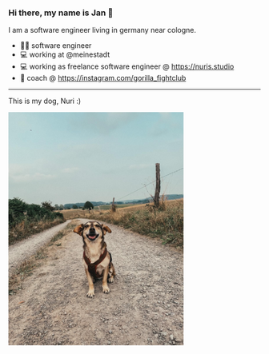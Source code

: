 ### Hi there, my name is Jan 👋

I am a software engineer living in germany near cologne. 

- 🧑‍💼 software engineer
- 💻 working at @meinestadt
- 💻 working as freelance software engineer @ https://nuris.studio
- 🐒 coach @ https://instagram.com/gorilla_fightclub

---

<p>This is my dog, Nuri :)</p>
<img width="350" src="nuri2.jpeg" />

